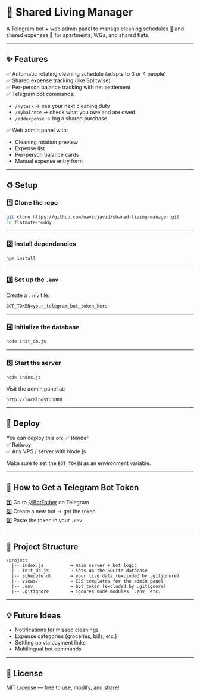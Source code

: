 # 🏡 Shared Living Manager

A Telegram bot + web admin panel to manage cleaning schedules 🧹 and shared expenses 💸 for apartments, WGs, and shared flats.  

---

## ✨ Features

✅ Automatic rotating cleaning schedule (adapts to 3 or 4 people)  
✅ Shared expense tracking (like Splitwise)  
✅ Per-person balance tracking with net settlement  
✅ Telegram bot commands:
- `/mytask` → see your next cleaning duty
- `/mybalance` → check what you owe and are owed
- `/addexpense` → log a shared purchase

✅ Web admin panel with:
- Cleaning rotation preview
- Expense list
- Per-person balance cards
- Manual expense entry form

---

## ⚙️ Setup

### 1️⃣ Clone the repo

```bash
git clone https://github.com/navidjavid/shared-living-manager.git
cd flatmate-buddy
```

---

### 2️⃣ Install dependencies

```bash
npm install
```

---

### 3️⃣ Set up the `.env`

Create a `.env` file:

```
BOT_TOKEN=your_telegram_bot_token_here
```

---

### 4️⃣ Initialize the database

```bash
node init_db.js
```

---

### 5️⃣ Start the server

```bash
node index.js
```

Visit the admin panel at:
```
http://localhost:3000
```

---

## 🚀 Deploy

You can deploy this on:
✅ Render  
✅ Railway  
✅ Any VPS / server with Node.js

Make sure to set the `BOT_TOKEN` as an environment variable.

---

## 🤖 How to Get a Telegram Bot Token

1️⃣ Go to [@BotFather](https://t.me/BotFather) on Telegram  
2️⃣ Create a new bot → get the token  
3️⃣ Paste the token in your `.env`

---

## 📂 Project Structure

```
/project
  |-- index.js          → main server + bot logic
  |-- init_db.js        → sets up the SQLite database
  |-- schedule.db       → your live data (excluded by .gitignore)
  |-- views/            → EJS templates for the admin panel
  |-- .env              → bot token (excluded by .gitignore)
  |-- .gitignore        → ignores node_modules, .env, etc.
```

---

## 💡 Future Ideas

- Notifications for missed cleanings  
- Expense categories (groceries, bills, etc.)  
- Settling up via payment links  
- Multilingual bot commands

---

## 📜 License

MIT License — free to use, modify, and share!